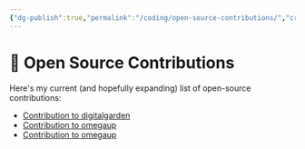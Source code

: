 ```yaml
---
{"dg-publish":true,"permalink":"/coding/open-source-contributions/","created":"2024-10-08T18:37:28.052+02:00","updated":"2024-10-08T20:48:09.645+02:00"}
---
```


# 🌱 Open Source Contributions
Here's my current (and hopefully expanding) list of open-source contributions:

- [Contribution to digitalgarden](https://github.com/oleeskild/digitalgarden/commit/0b9ecd7d20be1bfc131688d2c09691e7e8618cfb)
- [Contribution to omegaup](https://github.com/omegaup/omegaup/commit/247f45da24c6f434d26a47289e4b8e51375a0241)
- [Contribution to omegaup](https://github.com/omegaup/omegaup/commit/dd880a0f25b7b9d8f0ec35eafcd7d741a0adfa82)